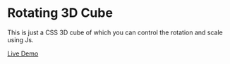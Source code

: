 # Rotating 3D Cube

This is just a CSS 3D cube of which you can control the rotation and scale using Js.

[Live Demo](http://emrevera.com/3d-cube/)
